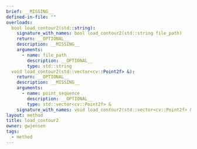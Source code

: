 ```yaml
---
brief: __MISSING__
defined-in-file: ""
overloads:
  bool load_contour2(std::string):
    signature_with_names: bool load_contour2(std::string file_path)
    return: __OPTIONAL__
    description: __MISSING__
    arguments:
      - name: file_path
        description: __OPTIONAL__
        type: std::string
  void load_contour2(std::vector<cv::Point2f> &):
    return: __OPTIONAL__
    description: __MISSING__
    arguments:
      - name: point_sequence
        description: __OPTIONAL__
        type: std::vector<cv::Point2f> &
    signature_with_names: void load_contour2(std::vector<cv::Point2f> & point_sequence)
layout: method
title: load_contour2
owner: gwjensen
tags:
  - method
---
```

